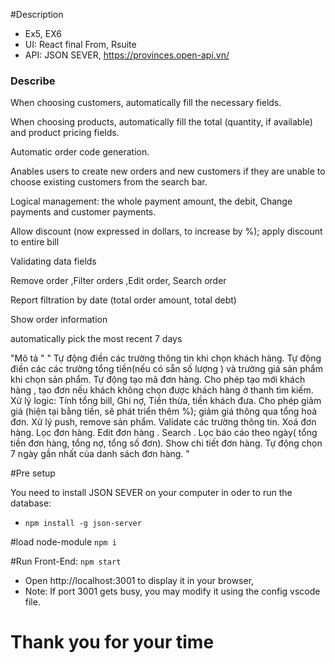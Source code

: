 #Description
- Ex5, EX6
- UI:  React final From, Rsuite
- API: JSON SEVER, https://provinces.open-api.vn/

### Describe
When choosing customers, automatically fill the necessary fields.

When choosing products, automatically fill the total (quantity, if available) and product pricing fields.

Automatic order code generation.

Anables users to create new orders and new customers if they are unable to choose existing customers from the search bar.

Logical management: the whole payment amount, the debit, Change payments and customer payments.

Allow discount (now expressed in dollars, to increase by %); apply discount to entire bill

Validating data fields

Remove order ,Filter orders ,Edit order, Search order

Report filtration by date (total order amount, total debt)

Show order information

automatically pick the most recent 7 days


"Mô tả "
" 
Tự động điền các trường thông tin khi chọn khách  hàng.
Tự động điền các các trường tổng  tiền(nếu có sẵn số lượng ) và trường giá sản phẩm khi chọn sản phẩm.
Tự  động tạo mã đơn hàng.
Cho phép tạo mới khách hàng , tạo đơn nếu khách không chọn được khách hàng ở thanh tìm kiếm.
Xử lý logic: Tính tổng bill, Ghi nợ,  Tiền thừa, tiền khách đưa. 
Cho phép giảm giá (hiện tại bằng tiền, sẽ phát triển thêm %); giảm giá thông qua tổng hoá đơn. 
Xử lý push, remove sản phẩm. 
Validate các trường thông tin.
Xoá đơn hàng.
Lọc đơn hàng.
Edit đơn hàng .
Search .
Lọc báo cáo theo ngày( tổng tiền đơn hàng, tổng nợ, tổng số đơn).
Show chi tiết đơn hàng.
Tự động chọn 7 ngày gần nhất của danh sách đơn hàng.
"

#Pre setup

You need to install JSON SEVER on your computer in oder to run the database:
- `npm install -g json-server`

#load node-module 
`npm i`

#Run Front-End: `npm start`
- Open http://localhost:3001 to display it in your browser,
- Note: If port 3001 gets busy, you may modify it using the config vscode file.

# Thank you for your time

